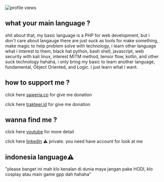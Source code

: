 <!--
**naagaraa/naagaraa** is a ✨ _special_ ✨ repository because its `README.md` (this file) appears on your GitHub profile.

Here are some ideas to get you started:

- 🔭 I’m currently working on ...
- 🌱 I’m currently learning ...
- 👯 I’m looking to collaborate on ...
- 🤔 I’m looking for help with ...
- 💬 Ask me about ...
- 📫 How to reach me: ...
- 😄 Pronouns: ...
- ⚡ Fun fact: ...
-->

<p align="left">
    <img src="https://gpvc.arturio.dev/naagaraa" alt="profile views">
</p>

<!--
[![GitHub Streak](https://github-readme-streak-stats.herokuapp.com?user=naagaraa&theme=highcontrast&hide_border=true)](https://git.io/streak-stats)

-->

<!--
"if make software it's easy, instant and full magic, try build by your self don't look someone for making"
-->

<!--
try writing something :

-  I’m currently used Language PHP and learning PYTHON and Kotlin or Flutter for next FUTURE to mobile apps, 
-  I’m currently learning Framewok Laravel, Codeigniter, Flask 
-  I’m currently Used Frontend tech stack Boostrap, CSS 
-  I’m currently learning english for improve my skill
-->

## what your main language ?
shit about that, my basic language is a PHP for web development, but i don't care about langauge there are just suck as tools for make something, make magic to help problem solve with technology, i learn other language what i interest to them, black hat python, bash shell, javascript, web security with kali linux, interest MITM method, tensor flow, kotlin, and other suck technology hahaha, i only bring my basic to learn another language, fundamental, Object Oriented, and Logic. i just learn what i want.

## how to support me ? 
<p align=left>
    click here <a href="https://saweria.co/naagaraa">saweria.co</a> for give me donation
</p>

<p align=left>
    click here <a href="https://trakteer.id/naagaraa/tip">trakteer.id</a> for give me donation     
</p>

## wanna find me ?
<p align=left>
   click here <a href="https://www.youtube.com/channel/UCYsZhw6Mlk23Q-nUPP9t1YA">youtube</a> for more detail
</p>

<p align=left>
   click here <a href="https://www.linkedin.com/in/nagara/">linkedln</a> ⚠️ private. you need have account for look at me
</p>

## indonesia language⚠️
"please banget ini mah klo kenalan di dunia maya jangan pake HODI, klo cosplay atau main game gpp dah hahaha"

